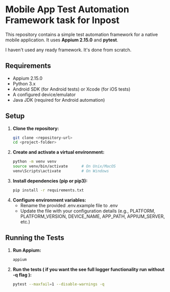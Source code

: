 # Mobile App Test Automation Framework task for Inpost

This repository contains a simple test automation framework for a native mobile application. It uses **Appium 2.15.0** and **pytest**.

I haven't used any ready framework. It's done from scratch.

## Requirements

- Appium 2.15.0
- Python 3.x
- Android SDK (for Android tests) or Xcode (for iOS tests)
- A configured device/emulator
- Java JDK (required for Android automation)

## Setup

1. **Clone the repository:**
   ```bash
   git clone <repository-url>
   cd <project-folder>

2. **Create and activate a virtual environment:**
   ```bash 
   python -m venv venv
   source venv/bin/activate      # On Unix/MacOS
   venv\Scripts\activate         # On Windows

3. **Install dependencies (pip or pip3):**
   ```bash 
   pip install -r requirements.txt

4. **Configure environment variables:**
   - Rename the provided .env.example file to .env
   - Update the file with your configuration details (e.g., PLATFORM, PLATFORM_VERSION, DEVICE_NAME, APP_PATH, APPIUM_SERVER, etc.)

## Running the Tests

1. **Run Appium:**
   ```bash 
   appium

2. **Run the tests ( if you want the see full logger functionality run without -q flag ):**
   ```bash 
   pytest --maxfail=1 --disable-warnings -q

